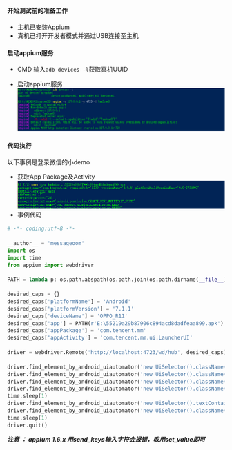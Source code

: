 #### 开始测试前的准备工作

* 主机已安装Appium
* 真机已打开开发者模式并通过USB连接至主机

#### 启动appium服务

* CMD 输入`adb devices -l`获取真机UUID

* 启动appium服务![](/assets/startAppium.png)

#### 代码执行

以下事例是登录微信的小demo

* 获取App Package及Activity![](/assets/getAppact.png)
* 事例代码

```py
# -*- coding:utf-8 -*-

__author__ = 'messageoom'
import os
import time
from appium import webdriver

PATH = lambda p: os.path.abspath(os.path.join(os.path.dirname(__file__), p))

desired_caps = {}
desired_caps['platformName'] = 'Android'
desired_caps['platformVersion'] = '7.1.1'
desired_caps['deviceName'] = 'OPPO_R11'
desired_caps['app'] = PATH(r'E:\55219a29b87906c894acd8dadfeaa899.apk')
desired_caps['appPackage'] = 'com.tencent.mm'
desired_caps['appActivity'] = 'com.tencent.mm.ui.LauncherUI'

driver = webdriver.Remote('http://localhost:4723/wd/hub', desired_caps)

driver.find_element_by_android_uiautomator('new UiSelector().className("android.widget.Button").text("始终允许")').click()
driver.find_element_by_android_uiautomator('new UiSelector().className("android.widget.Button").text("始终允许")').click()
driver.find_element_by_android_uiautomator('new UiSelector().className("android.widget.Button").text("登录")').click()
driver.find_element_by_android_uiautomator('new UiSelector().className("android.widget.Button").text("用微信号/QQ号/邮箱登录")').click()
time.sleep(1)
driver.find_element_by_android_uiautomator('new UiSelector().textContains("请填写微信号/QQ号/邮箱")').set_value("meTEST")
driver.find_element_by_android_uiautomator('new UiSelector().className("android.widget.EditText").text("请填写密码")').set_value("abc123")
time.sleep(1)
driver.quit()
```

_**注意 ： appium 1.6.x 用send\_keys输入字符会报错，改用set\_value即可**_

